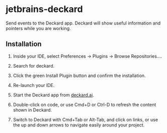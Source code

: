 jetbrains-deckard
=================

Send events to the Deckard app. Deckard will show useful information and pointers while you are working.

Installation
------------

1. Inside your IDE, select Preferences -> Plugins -> Browse Repositories....

2. Search for deckard.

3. Click the green Install Plugin button and confirm the installation.

4. Re-launch your IDE.

5. Start the Deckard app from <a href="https://deckard.ai/">deckard.ai</a>.

6. Double-click on code, or use Cmd+D or Ctrl-D to refresh the content shown in Deckard.

7. Switch to Deckard with Cmd+Tab or Alt-Tab, and click on links, or
use the up and down arrows to navigate easily around your project.
